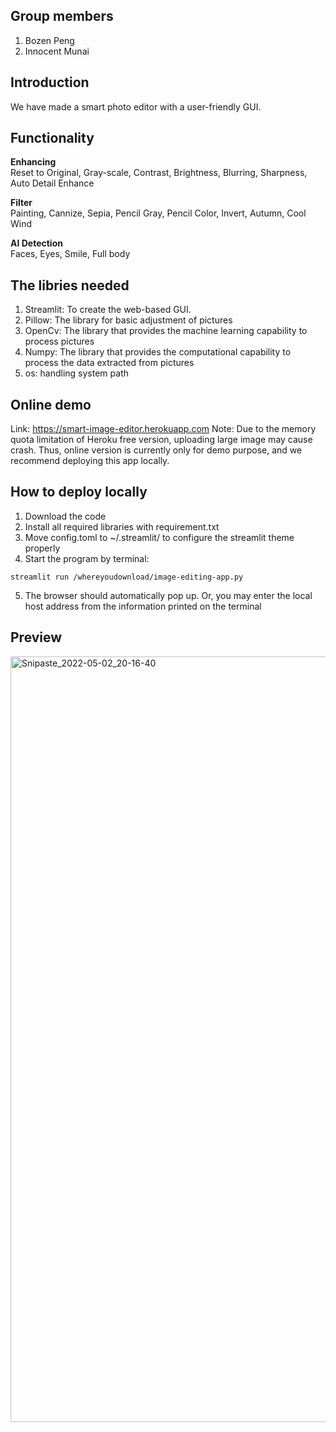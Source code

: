 ## Group members
 1. Bozen Peng
 2. Innocent Munai

## Introduction
We have made a smart photo editor with a user-friendly GUI.

## Functionality
**Enhancing**  
Reset to Original, Gray-scale, Contrast, Brightness, Blurring, Sharpness, Auto Detail Enhance

**Filter**  
Painting, Cannize, Sepia, Pencil Gray, Pencil Color, Invert, Autumn, Cool Wind

**AI Detection**  
Faces, Eyes, Smile, Full body

## The libries needed
1. Streamlit:  To create the web-based GUI.
2. Pillow: The library for basic adjustment of pictures
3. OpenCv: The library that provides the machine learning capability to process pictures
4. Numpy: The library that provides the computational capability to process the data extracted from pictures
5. os: handling system path

## Online demo
Link: https://smart-image-editor.herokuapp.com
Note: Due to the memory quota limitation of Heroku free version, uploading large image may cause crash. Thus, online version is currently only for demo purpose, and we recommend deploying this app locally.

## How to deploy locally
1. Download the code
2. Install all required libraries with requirement.txt
3. Move config.toml to ~/.streamlit/ to configure the streamlit theme properly
4. Start the program by terminal:
```console
streamlit run /whereyoudownload/image-editing-app.py
```
5. The browser should automatically pop up. Or, you may enter the local host address from the information printed on the terminal

## Preview
<img width="1225" alt="Snipaste_2022-05-02_20-16-40" src="https://user-images.githubusercontent.com/42286547/166345753-f154c430-0fbe-47b5-a63a-eab610f25604.png">

